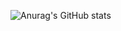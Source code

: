 ![Anurag's GitHub stats](https://github-readme-stats.vercel.app/api?username=julesgzel&hide=contribs,prs)
